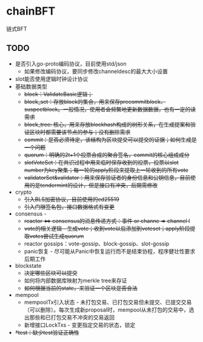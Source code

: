 # chainBFT

链式BFT

## TODO

- 是否引入go-proto编码协议，目前使用std/json
    - 如果修改编码协议，要同步修改channeldesc的最大大小设置
- slot能否使用逻辑时钟设计协议
- 基础数据类型
    - ~~block：ValidateBasic逻辑；~~
    - ~~block_set：存放block的集合，用来保存precommitblock、suspectblock。一般情况，使用者会频繁地更新数据数据，也有一定的读需求~~
    - ~~block_tree: 核心，用来存放blockhash构成的树形关系，在生成提案和验证区块时都需要该节点的参与；没有删除需求~~
    - ~~commit：是否必须待定，该结构为区块提交可以提交的证据；如何生成是一个问题~~
    - ~~quorum：明确的2t+1个投票合成的聚合签名，commit的核心组成成分~~
    - ~~slotVoteSet：在共识过程中用来临时保存收到的投票，投票以slot number为key聚集；每一轮的apply阶段来提取上一轮收到的所有vote~~
    - ~~validatorSet&validator：用来保存验证者的身份信息和公钥信息，目前使用的是tendermint的设计，但是接口有冲突，后期需修改~~
- crypto
    - ~~引入BLS加密协议，目前使用的ed25519~~
    - ~~引入门限签名包，接口数据格式有变更~~
- consensus - 
    - ~~reactor <=> consensus的消息传递方式：事件 or channe => channel l~~
    - ~~vote的相关逻辑 - 生成vote；收到vote以后添加到voteset；apply阶段提取votes尝试生成quorum~~
    - reactor gossips：vote-gossip、block-gossip、slot-gossip
    - panic恢复 - 尽可能从Panic中恢复运行而不是结束协程，程序健壮性要求 后期工作 
- blockstate
    - ~~决定哪些区块可以提交~~
    - 如何将内部数据库映射为merkle tree来存证
    - ~~如何根据当前的state，来验证一个区块是否合法~~
- mempool
    - mempoolTx引入状态 - 未打包交易、已打包交易但未提交、已提交交易（可以删除）。每次生成新proposal时，mempool从未打包的交易中，选出那些和已打包交易不冲突的交易返回
    - 新增接口LockTxs - 变更指定交易的状态，锁定
- ~~*test：缺少test验证正确性~~